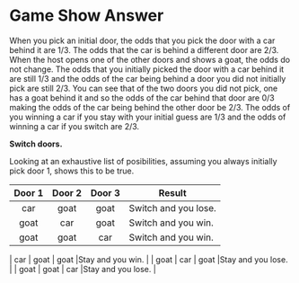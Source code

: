 # Game Show Answer

When you pick an initial door, the odds that you pick the door with a car 
behind it are 1/3. The odds that the car is behind a different door are 2/3. 
When the host opens one of the other doors and shows a goat, the odds do not 
change. The odds that you initially picked the door with a car behind it are 
still 1/3 and the odds of the car being behind a door you did not initially 
pick are still 2/3. You can see that of the two doors you did not pick, one has 
a goat behind it and so the odds of the car behind that door are 0/3 making the odds of the car being behind the other door be 2/3. The odds of you winning a 
car if you stay with your initial guess are 1/3 and the odds of winning a car 
if you switch are 2/3. 

**Switch doors.**

Looking at an exhaustive list of posibilities, assuming you always initially 
pick door 1, shows this to be true.

|Door 1|Door 2|Door 3|Result              |
|:----:|:----:|:----:|--------------------|
| car  | goat | goat |Switch and you lose.|
| goat | car  | goat |Switch and you win. |
| goat | goat | car  |Switch and you win. |

| car  | goat | goat |Stay and you win.   |
| goat | car  | goat |Stay and you lose.  |
| goat | goat | car  |Stay and you lose.  |
